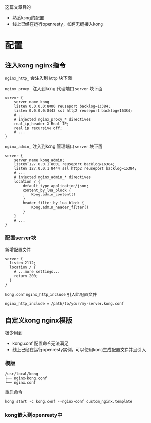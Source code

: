 这篇文章目的

-   熟悉kong的配置
-   线上已经在运行openresty，如何无缝接入kong

# 配置

## 注入kong nginx指令

`nginx_http_` 会注入到 `http` 块下面

`nginx_proxy_` 注入到kong 代理端口 `server` 块下面

```nginx
server {
    server_name kong;
    listen 0.0.0.0:8000 reuseport backlog=16384;
    listen 0.0.0.0:8443 ssl http2 reuseport backlog=16384;
	# ...
    # injected nginx_proxy_* directives
    real_ip_header X-Real-IP;
    real_ip_recursive off;
    # ...
}
```

`nginx_admin_` 注入到kong 管理端口 `server` 块下面

```nginx
server {
    server_name kong_admin;
    listen 127.0.0.1:8001 reuseport backlog=16384;
    listen 127.0.0.1:8444 ssl http2 reuseport backlog=16384;
	# ...
    # injected nginx_admin_* directives
    location / {
        default_type application/json;
        content_by_lua_block {
            Kong.admin_content()
        }
        header_filter_by_lua_block {
            Kong.admin_header_filter()
        }
    }
    # ...
}
```

### 配置server块

新增配置文件

```nginx
server {
  listen 2112;
  location / {
    # ...more settings...
    return 200;
  }
}
```

`kong.conf`  `nginx_http_include` 引入此配置文件

```nginx
nginx_http_include = /path/to/your/my-server.kong.conf
```

## 自定义kong nginx模版

极少用到

-   kong.conf 配置命令无法满足
-   线上已经在运行openresty实例，可以使用kong生成配置文件并且引入

### 模版

```
/usr/local/kong
├── nginx-kong.conf
└── nginx.conf
```

重启命令

```
kong start -c kong.conf --nginx-conf custom_nginx.template
```

### kong嵌入到openresty中

